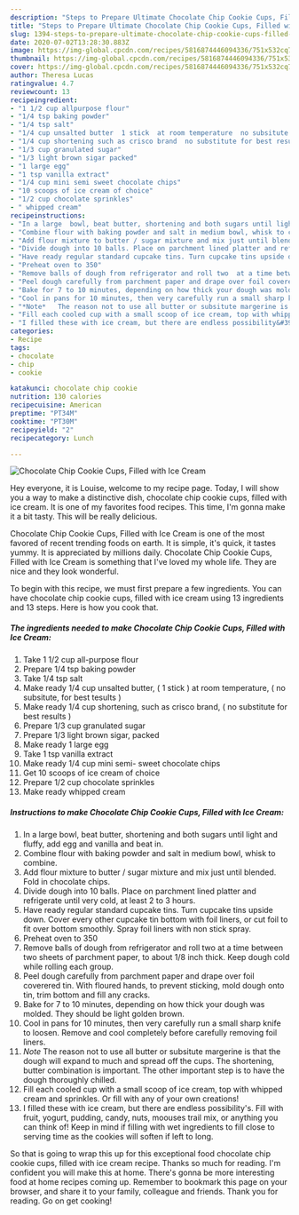 ```yaml
---
description: "Steps to Prepare Ultimate Chocolate Chip Cookie Cups, Filled with Ice Cream"
title: "Steps to Prepare Ultimate Chocolate Chip Cookie Cups, Filled with Ice Cream"
slug: 1394-steps-to-prepare-ultimate-chocolate-chip-cookie-cups-filled-with-ice-cream
date: 2020-07-02T13:28:30.883Z
image: https://img-global.cpcdn.com/recipes/5816874446094336/751x532cq70/chocolate-chip-cookie-cups-filled-with-ice-cream-recipe-main-photo.jpg
thumbnail: https://img-global.cpcdn.com/recipes/5816874446094336/751x532cq70/chocolate-chip-cookie-cups-filled-with-ice-cream-recipe-main-photo.jpg
cover: https://img-global.cpcdn.com/recipes/5816874446094336/751x532cq70/chocolate-chip-cookie-cups-filled-with-ice-cream-recipe-main-photo.jpg
author: Theresa Lucas
ratingvalue: 4.7
reviewcount: 13
recipeingredient:
- "1 1/2 cup allpurpose flour"
- "1/4 tsp baking powder"
- "1/4 tsp salt"
- "1/4 cup unsalted butter  1 stick  at room temperature  no subsitute for best tesults "
- "1/4 cup shortening such as crisco brand  no substitute for best results "
- "1/3 cup granulated sugar"
- "1/3 light brown sigar packed"
- "1 large egg"
- "1 tsp vanilla extract"
- "1/4 cup mini semi sweet chocolate chips"
- "10 scoops of ice cream of choice"
- "1/2 cup chocolate sprinkles"
- " whipped cream"
recipeinstructions:
- "In a large  bowl, beat butter, shortening and both sugars until light and fluffy, add egg and vanilla and beat in."
- "Combine flour with baking powder and salt in medium bowl, whisk to combine."
- "Add flour mixture to butter / sugar mixture and mix just until blended. Fold in chocolate chips."
- "Divide dough into 10 balls. Place on parchment lined platter and refrigerate until very cold, at least 2 to 3 hours."
- "Have ready regular standard cupcake tins. Turn cupcake tins upside down. Cover every other cupcake tin bottom with foil  liners, or cut foil to fit over bottom smoothly. Spray foil liners with non stick spray."
- "Preheat oven to 350"
- "Remove balls of dough from refrigerator and roll two  at a time between two sheets of parchment paper, to about 1/8 inch thick. Keep dough cold while rolling each group."
- "Peel dough carefully from parchment paper and drape over foil coverered tin. With floured hands, to prevent sticking,  mold dough onto tin, trim bottom and fill any cracks."
- "Bake for 7 to 10 minutes, depending on how thick your dough was molded. They should be light golden brown."
- "Cool in pans for 10 minutes, then very carefully run a small sharp knife to loosen. Remove and cool completely before carefully removing foil liners."
- "*Note*   The reason not to use all butter or subsitute margerine is that the dough will expand to much and spread off the cups. The shortening,  butter combination is important. The other important step is to have the dough thoroughly chilled."
- "Fill each cooled cup with a small scoop of ice cream, top with whipped cream and sprinkles. Or fill with any of your own creations!"
- "I filled these with ice cream, but there are endless possibility&#39;s. Fill with fruit, yogurt, pudding, candy,  nuts,  moouses trail mix,  or anything you can think of!  Keep in mind if filling with wet ingredients to fill close to serving time as the cookies will soften if left to long."
categories:
- Recipe
tags:
- chocolate
- chip
- cookie

katakunci: chocolate chip cookie 
nutrition: 130 calories
recipecuisine: American
preptime: "PT34M"
cooktime: "PT30M"
recipeyield: "2"
recipecategory: Lunch

---
```



![Chocolate Chip Cookie Cups, Filled with Ice Cream](https://img-global.cpcdn.com/recipes/5816874446094336/751x532cq70/chocolate-chip-cookie-cups-filled-with-ice-cream-recipe-main-photo.jpg)

Hey everyone, it is Louise, welcome to my recipe page. Today, I will show you a way to make a distinctive dish, chocolate chip cookie cups, filled with ice cream. It is one of my favorites food recipes. This time, I'm gonna make it a bit tasty. This will be really delicious.



Chocolate Chip Cookie Cups, Filled with Ice Cream is one of the most favored of recent trending foods on earth. It is simple, it's quick, it tastes yummy. It is appreciated by millions daily. Chocolate Chip Cookie Cups, Filled with Ice Cream is something that I've loved my whole life. They are nice and they look wonderful.


To begin with this recipe, we must first prepare a few ingredients. You can have chocolate chip cookie cups, filled with ice cream using 13 ingredients and 13 steps. Here is how you cook that.

<!--inarticleads1-->

##### The ingredients needed to make Chocolate Chip Cookie Cups, Filled with Ice Cream:

1. Take 1 1/2 cup all-purpose flour
1. Prepare 1/4 tsp baking powder
1. Take 1/4 tsp salt
1. Make ready 1/4 cup unsalted butter, ( 1 stick ) at room temperature, ( no subsitute, for best tesults )
1. Make ready 1/4 cup shortening, such as crisco brand, ( no substitute for best results )
1. Prepare 1/3 cup granulated sugar
1. Prepare 1/3 light brown sigar, packed
1. Make ready 1 large egg
1. Take 1 tsp vanilla extract
1. Make ready 1/4 cup mini semi- sweet chocolate chips
1. Get 10 scoops of ice cream of choice
1. Prepare 1/2 cup chocolate sprinkles
1. Make ready  whipped cream




<!--inarticleads2-->

##### Instructions to make Chocolate Chip Cookie Cups, Filled with Ice Cream:

1. In a large  bowl, beat butter, shortening and both sugars until light and fluffy, add egg and vanilla and beat in.
1. Combine flour with baking powder and salt in medium bowl, whisk to combine.
1. Add flour mixture to butter / sugar mixture and mix just until blended. Fold in chocolate chips.
1. Divide dough into 10 balls. Place on parchment lined platter and refrigerate until very cold, at least 2 to 3 hours.
1. Have ready regular standard cupcake tins. Turn cupcake tins upside down. Cover every other cupcake tin bottom with foil  liners, or cut foil to fit over bottom smoothly. Spray foil liners with non stick spray.
1. Preheat oven to 350
1. Remove balls of dough from refrigerator and roll two  at a time between two sheets of parchment paper, to about 1/8 inch thick. Keep dough cold while rolling each group.
1. Peel dough carefully from parchment paper and drape over foil coverered tin. With floured hands, to prevent sticking,  mold dough onto tin, trim bottom and fill any cracks.
1. Bake for 7 to 10 minutes, depending on how thick your dough was molded. They should be light golden brown.
1. Cool in pans for 10 minutes, then very carefully run a small sharp knife to loosen. Remove and cool completely before carefully removing foil liners.
1. *Note*   The reason not to use all butter or subsitute margerine is that the dough will expand to much and spread off the cups. The shortening,  butter combination is important. The other important step is to have the dough thoroughly chilled.
1. Fill each cooled cup with a small scoop of ice cream, top with whipped cream and sprinkles. Or fill with any of your own creations!
1. I filled these with ice cream, but there are endless possibility&#39;s. Fill with fruit, yogurt, pudding, candy,  nuts,  moouses trail mix,  or anything you can think of!  Keep in mind if filling with wet ingredients to fill close to serving time as the cookies will soften if left to long.




So that is going to wrap this up for this exceptional food chocolate chip cookie cups, filled with ice cream recipe. Thanks so much for reading. I'm confident you will make this at home. There's gonna be more interesting food at home recipes coming up. Remember to bookmark this page on your browser, and share it to your family, colleague and friends. Thank you for reading. Go on get cooking!
